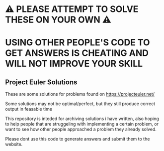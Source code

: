# ️⚠️ PLEASE ATTEMPT TO SOLVE THESE ON YOUR OWN ⚠️

# USING OTHER PEOPLE'S CODE TO GET ANSWERS IS CHEATING AND WILL NOT IMPROVE YOUR SKILL

## Project Euler Solutions

These are some solutions for problems found on https://projecteuler.net/

Some solutions may not be optimal/perfect, but they still produce correct output in feasable time

This repository is inteded for archiving solutions i have written, also hoping to help people that are struggeling with implementing a certain problem, or want to see how other people approached a problem they already solved.

Please dont use this code to generate answers and submit them to the website.
